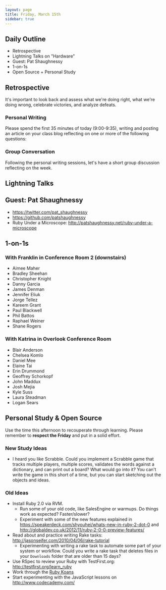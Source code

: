 ```yaml
---
layout: page
title: Friday, March 15th
sidebar: true
---
```


## Daily Outline

* Retrospective
* Lightning Talks on "Hardware"
* Guest: Pat Shaughnessy
* 1-on-1s
* Open Source + Personal Study

## Retrospective

It's important to look back and assess what we're doing right, what we're doing wrong, celebrate victories, and analyze defeats.

### Personal Writing

Please spend the first 35 minutes of today (9:00-9:35), writing and posting an article on your class blog reflecting on one or more of the following questions:

### Group Conversation

Following the personal writing sessions, let's have a short group discussion reflecting on the week.

## Lightning Talks

## Guest: Pat Shaughnessy

* https://twitter.com/pat_shaughnessy
* https://github.com/patshaughnessy
* Ruby Under a Microscope: http://patshaughnessy.net/ruby-under-a-microscope

## 1-on-1s

### With Franklin in Conference Room 2 (downstairs)

* Aimee Maher
* Bradley Sheehan
* Christopher Knight
* Danny Garcia
* James Denman
* Jennifer Eliuk
* Jorge Tellez
* Kareem Grant
* Paul Blackwell
* Phil Battos
* Raphael Weiner
* Shane Rogers

### With Katrina in Overlook Conference Room

* Blair Anderson
* Chelsea Komlo
* Daniel Mee
* Elaine Tai
* Erin Drummond
* Geoffrey Schorkopf
* John Maddux
* Josh Mejia
* Kyle Suss
* Laura Steadman
* Logan Sears

## Personal Study & Open Source

Use the time this afternoon to recouperate through learning. Please remember to **respect the Friday** and put in a solid effort.

### New Study Ideas

* I heard you like Scrabble. Could you implement a Scrabble game that tracks multiple players, multiple scores, validates the words against a dictionary, and can print out a board? What would go into it? You can't write the game in this short of a time, but you can start sketching out the objects and ideas.

### Old Ideas

* Install Ruby 2.0 via RVM. 
  * Run some of your old code, like SalesEngine or warmups. Do things work as expected? Faster/slower?
  * Experiment with some of the new features explained in https://speakerdeck.com/shyouhei/whats-new-in-ruby-2-dot-0 and http://globaldev.co.uk/2012/11/ruby-2-0-0-preview-features/
* Read about and practice writing Rake tasks: http://jasonseifer.com/2010/04/06/rake-tutorial
  * Experimenting with writing a rake task to automate some part of your system or workflow. Could you write a rake task that deletes files in your `Downloads` folder that are older than 15 days?
* Use RSpec to review your Ruby with TestFirst.org: http://testfirst.org/learn_ruby
* Work through the [Ruby Koans](http://rubykoans.com/)
* Start experimenting with the JavaScript lessons on http://www.codecademy.com/
